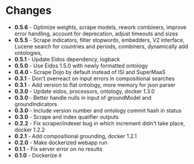 # Changes
+ **0.5.6** - Optimize weights, scrape models, rework combiners, improve error handling, account for deprecation, adjust timeouts and sizes
+ **0.5.5** - Scrape indicators, filter stopwords, embedders, V2 interface, Lucene search for countries and periods, combiners, dynamically add ontologies, 
+ **0.5.1** - Update Eidos dependency, logback
+ **0.5.0** - Use Eidos 1.5.0 with newly formatted ontology
+ **0.4.0** - Scrape Dojo by default instead of ISI and SuperMaaS
+ **0.3.1** - Don't overreact on input errors in compositional searches
+ **0.3.1** - Add version to flat ontology, more memory for json parser
+ **0.3.0** - Update eidos, processors, ontology, docker 1.3.0
+ **0.3.0** - Better handle nulls in input of groundModel and groundIndicators
+ **0.3.0** - Include version number and ontology commit hash in status
+ **0.3.0** - Scrape and index qualifier outputs
+ **0.2.2** - Fix scraper/indexer bug in which increment didn't take place, docker 1.2.2
+ **0.2.1** - Add compositional grounding, docker 1.2.1
+ **0.2.0** - Make dockerized webapp run
+ **0.1.1** - Fix server error on no results
+ **0.1.0** - Dockerize it
